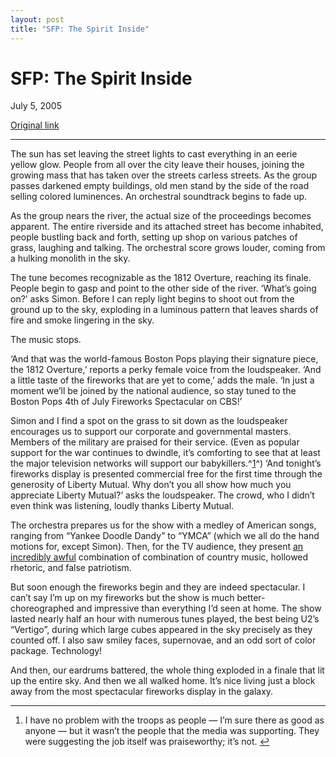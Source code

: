 ```yaml
---
layout: post
title: "SFP: The Spirit Inside"
---
```

SFP: The Spirit Inside
======================

July 5, 2005

[Original link](http://www.aaronsw.com/weblog/july4)

* * * * *

The sun has set leaving the street lights to cast everything in an eerie
yellow glow. People from all over the city leave their houses, joining
the growing mass that has taken over the streets carless streets. As the
group passes darkened empty buildings, old men stand by the side of the
road selling colored luminences. An orchestral soundtrack begins to fade
up.

As the group nears the river, the actual size of the proceedings becomes
apparent. The entire riverside and its attached street has become
inhabited, people bustling back and forth, setting up shop on various
patches of grass, laughing and talking. The orchestral score grows
louder, coming from a hulking monolith in the sky.

The tune becomes recognizable as the 1812 Overture, reaching its finale.
People begin to gasp and point to the other side of the river. ‘What’s
going on?’ asks Simon. Before I can reply light begins to shoot out from
the ground up to the sky, exploding in a luminous pattern that leaves
shards of fire and smoke lingering in the sky.

The music stops.

‘And that was the world-famous Boston Pops playing their signature
piece, the 1812 Overture,’ reports a perky female voice from the
loudspeaker. ‘And a little taste of the fireworks that are yet to come,’
adds the male. ‘In just a moment we’ll be joined by the national
audience, so stay tuned to the Boston Pops 4th of July Fireworks
Spectacular on CBS!’

Simon and I find a spot on the grass to sit down as the loudspeaker
encourages us to support our corporate and governmental masters. Members
of the military are praised for their service. (Even as popular support
for the war continues to dwindle, it’s comforting to see that at least
the major television networks will support our babykillers.^[1](#fn:1)^)
‘And tonight’s fireworks display is presented commercial free for the
first time through the generosity of Liberty Mutual. Why don’t you all
show how much you appreciate Liberty Mutual?’ asks the loudspeaker. The
crowd, who I didn’t even think was listening, loudly thanks Liberty
Mutual.

The orchestra prepares us for the show with a medley of American songs,
ranging from “Yankee Doodle Dandy” to “YMCA” (which we all do the hand
motions for, except Simon). Then, for the TV audience, they present [an
incredibly awful](http://www.ouramerica2005.com/) combination of
combination of country music, hollowed rhetoric, and false patriotism.

But soon enough the fireworks begin and they are indeed spectacular. I
can’t say I’m up on my fireworks but the show is much
better-choreographed and impressive than everything I’d seen at home.
The show lasted nearly half an hour with numerous tunes played, the best
being U2’s “Vertigo”, during which large cubes appeared in the sky
precisely as they counted off. I also saw smiley faces, supernovae, and
an odd sort of color package. Technology!

And then, our eardrums battered, the whole thing exploded in a finale
that lit up the entire sky. And then we all walked home. It’s nice
living just a block away from the most spectacular fireworks display in
the galaxy.

* * * * *

1.  I have no problem with the troops as people — I’m sure there as good
    as anyone — but it wasn’t the people that the media was supporting.
    They were suggesting the job itself was praiseworthy; it’s
    not. [↩](#fnref:1)


